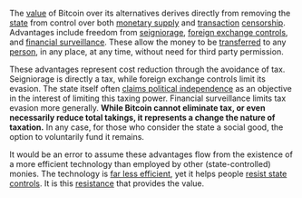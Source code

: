 The [value](Glossary#value) of Bitcoin over its alternatives derives directly from removing the [state](Glossary#state) from control over both [monetary supply](Glossary#subsidy) and [transaction](Glossary#transaction) [censorship](Glossary#censorship). Advantages include freedom from [seigniorage](https://en.m.wikipedia.org/wiki/Seigniorage), [foreign exchange controls](https://en.m.wikipedia.org/wiki/Foreign_exchange_controls), and [financial surveillance](https://en.m.wikipedia.org/wiki/Know_your_customer). These allow the money to be [transferred](Glossary#transfer) to any [person](Glossary#person), in any place, at any time, without need for third party permission.

These advantages represent cost reduction through the avoidance of tax. Seigniorage is directly a tax, while foreign exchange controls limit its evasion. The state itself often [claims political independence](https://www.federalreserve.gov/faqs/about_12799.htm) as an objective in the interest of limiting this taxing power. Financial surveillance limits tax evasion more generally. **While Bitcoin cannot eliminate tax, or even necessarily reduce total takings, it represents a change the nature of taxation.** In any case, for those who consider the state a social good, the option to voluntarily fund it remains.

It would be an error to assume these advantages flow from the existence of a more efficient technology than employed by other (state-controlled) monies. The technology is [far less efficient](Scalability-Principle), yet it helps people [resist state controls](Risk-Sharing-Principle). It is this [resistance](Axiom-of-Resistance) that provides the value.
